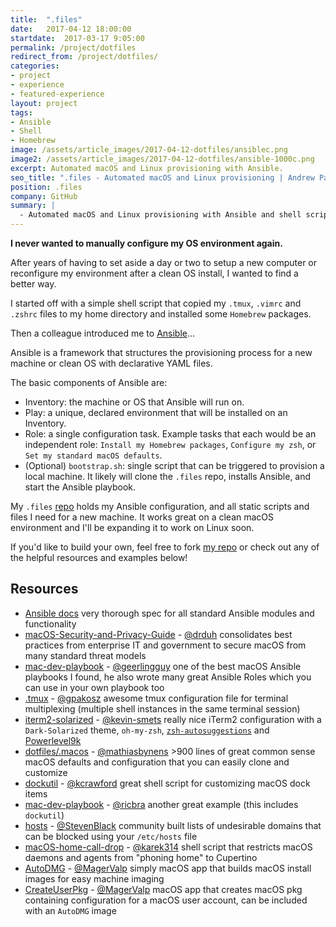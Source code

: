 ```yaml
---
title:  ".files"
date:   2017-04-12 18:00:00
startdate:  2017-03-17 9:05:00
permalink: /project/dotfiles
redirect_from: /project/dotfiles/
categories:
- project
- experience
- featured-experience
layout: project
tags:
- Ansible
- Shell
- Homebrew
image: /assets/article_images/2017-04-12-dotfiles/ansiblec.png
image2: /assets/article_images/2017-04-12-dotfiles/ansible-1000c.png
excerpt: Automated macOS and Linux provisioning with Ansible.
seo_title: ".files - Automated macOS and Linux provisioning | Andrew Paradi"
position: .files
company: GitHub
summary: |
  - Automated macOS and Linux provisioning with Ansible and shell scripts
---
```


**I never wanted to manually configure my OS environment again.**

After years of having to set aside a day or two to setup a new computer or reconfigure my environment after a clean OS install, I wanted to find a better way.

I started off with a simple shell script that copied my `.tmux`, `.vimrc` and `.zshrc` files to my home directory and installed some `Homebrew` packages.

Then a colleague introduced me to [Ansible](https://www.ansible.com/)...

Ansible is a framework that structures the provisioning process for a new machine or clean OS with declarative YAML files.

The basic components of Ansible are:
- Inventory: the machine or OS that Ansible will run on.
- Play: a unique, declared environment that will be installed on an Inventory.
- Role: a single configuration task. Example tasks that each would be an independent role: `Install my Homebrew packages`, `Configure my zsh`, or `Set my standard macOS defaults`.
- (Optional) `bootstrap.sh`: single script that can be triggered to provision a local machine. It likely will clone the `.files` repo, installs Ansible, and start the Ansible playbook.

My `.files` [repo](https://github.com/andrewparadi/.files) holds my Ansible configuration, and all static scripts and files I need for a new machine. It works great on a clean macOS environment and I'll be expanding it to work on Linux soon.

If you'd like to build your own, feel free to fork [my repo](https://github.com/andrewparadi/.files) or check out any of the helpful resources and examples below!

Resources
---
- [Ansible docs](https://docs.ansible.com/ansible/) very thorough spec for all standard Ansible modules and functionality
- [macOS-Security-and-Privacy-Guide](https://github.com/drduh/macOS-Security-and-Privacy-Guide) - [@drduh](https://github.com/drduh) consolidates best practices from enterprise IT and government to secure macOS from many standard threat models
- [mac-dev-playbook](https://github.com/geerlingguy/mac-dev-playbook) - [@geerlingguy](https://github.com/geerlingguy) one of the best macOS Ansible playbooks I found, he also wrote many great Ansible Roles which you can use in your own playbook too
- [.tmux](https://github.com/gpakosz/.tmux) - [@gpakosz](https://github.com/gpakosz) awesome tmux configuration file for terminal multiplexing (multiple shell instances in the same terminal session)
- [iterm2-solarized](https://gist.github.com/kevin-smets/8568070) - [@kevin-smets](https://github.com/kevin-smets) really nice iTerm2 configuration with a `Dark-Solarized` theme, `oh-my-zsh`, [`zsh-autosuggestions`](https://github.com/zsh-users/zsh-autosuggestions#oh-my-zsh) and [Powerlevel9k](https://github.com/bhilburn/powerlevel9k)
- [dotfiles/.macos](https://github.com/mathiasbynens/dotfiles) - [@mathiasbynens](https://github.com/mathiasbynens) >900 lines of great common sense macOS defaults and configuration that you can easily clone and customize
- [dockutil](https://github.com/kcrawford/dockutil) - [@kcrawford](https://github.com/kcrawford) great shell script for customizing macOS dock items
- [mac-dev-playbook](https://github.com/ricbra/mac-dev-playbook) - [@ricbra](https://github.com/ricbra) another great example (this includes `dockutil`)
- [hosts](https://github.com/StevenBlack/hosts) - [@StevenBlack](https://github.com/StevenBlack) community built lists of undesirable domains that can be blocked using your `/etc/hosts` file
- [macOS-home-call-drop](https://github.com/karek314/macOS-home-call-drop) - [@karek314](https://github.com/karek314) shell script that restricts macOS daemons and agents from "phoning home" to Cupertino
- [AutoDMG](https://github.com/MagerValp/AutoDMG) - [@MagerValp](https://github.com/MagerValp) simply macOS app that builds macOS install images for easy machine imaging
- [CreateUserPkg](https://github.com/MagerValp/CreateUserPkg) - [@MagerValp](https://github.com/MagerValp) macOS app that creates macOS pkg containing configuration for a macOS user account, can be included with an `AutoDMG` image

